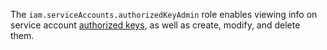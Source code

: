 The `iam.serviceAccounts.authorizedKeyAdmin` role enables viewing info on service account [authorized keys](../../../iam/concepts/authorization/key.md), as well as create, modify, and delete them.
